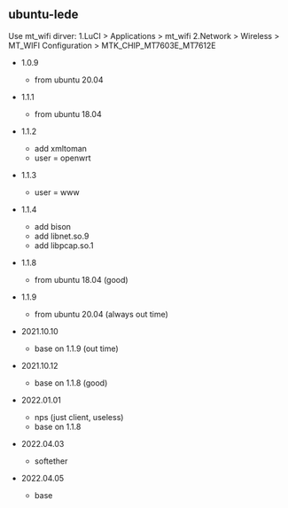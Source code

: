 ubuntu-lede
-------------------------------
Use mt_wifi dirver:
1.LuCI > Applications > mt_wifi
2.Network > Wireless > MT_WIFI Configuration > MTK_CHIP_MT7603E_MT7612E

- 1.0.9
  - from ubuntu 20.04

- 1.1.1
  - from ubuntu 18.04

- 1.1.2
  - add xmltoman
  - user = openwrt

- 1.1.3
  - user = www

- 1.1.4
  - add bison
  - add libnet.so.9
  - add libpcap.so.1

- 1.1.8
  - from ubuntu 18.04 (good)

- 1.1.9
  - from ubuntu 20.04 (always out time)
  
- 2021.10.10
  - base on 1.1.9 (out time)

- 2021.10.12
  - base on 1.1.8 (good)

- 2022.01.01
  - nps (just client, useless)
  - base on 1.1.8 

- 2022.04.03
  - softether

- 2022.04.05
  - base